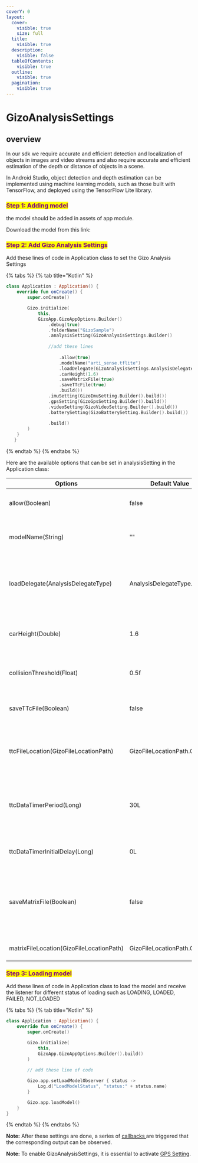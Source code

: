 ```yaml
---
coverY: 0
layout:
  cover:
    visible: true
    size: full
  title:
    visible: true
  description:
    visible: false
  tableOfContents:
    visible: true
  outline:
    visible: true
  pagination:
    visible: true
---
```


# GizoAnalysisSettings

## overview

In our sdk we require accurate and efficient detection and localization of objects in images and video streams and also require accurate and efficient estimation of the depth or distance of objects in a scene.

In Android Studio, object detection and depth estimation can be implemented using machine learning models, such as those built with TensorFlow, and deployed using the TensorFlow Lite library.&#x20;

### <mark style="color:purple;">Step 1: Adding model</mark>

the model should be added in assets of app module.

Download the model from this link:&#x20;



### <mark style="color:purple;">Step 2: Add Gizo Analysis Settings</mark>

Add these lines of code in Application class to set the Gizo Analysis Settings&#x20;

{% tabs %}
{% tab title="Kotlin" %}
```kotlin
class Application : Application() {
    override fun onCreate() {
        super.onCreate()

        Gizo.initialize(
            this,
            GizoApp.GizoAppOptions.Builder()
                .debug(true)
                .folderName("GizoSample")
                .analysisSetting(GizoAnalysisSettings.Builder()
                
                //add these lines
                
                    .allow(true)
                    .modelName("arti_sense.tflite")
                    .loadDelegate(GizoAnalysisSettings.AnalysisDelegateType.Auto)
                    .carHeight(1.6)
                    .saveMatrixFile(true)
                    .saveTTcFile(true)
                    .build())
                .imuSetting(GizoImuSetting.Builder().build())
                .gpsSetting(GizoGpsSetting.Builder().build())
                .videoSetting(GizoVideoSetting.Builder().build())
                .batterySetting(GizoBatterySetting.Builder().build())
                
                .build()
        )
    }
   }
```
{% endtab %}
{% endtabs %}



&#x20;Here are the available options that can be set in analysisSetting in  the Application class:

<table><thead><tr><th width="333.3333333333333">Options</th><th width="208">Default Value</th><th>Description</th></tr></thead><tbody><tr><td>allow(Boolean)</td><td>false</td><td><p>To allow to use it or not.</p><p> </p></td></tr><tr><td>modelName(String)</td><td>""</td><td>A name that corresponds to this model's name.</td></tr><tr><td>loadDelegate(AnalysisDelegateType)</td><td>AnalysisDelegateType.Auto</td><td>To specify the processing method on the model e.g. CPU, GPU, NNAPI</td></tr><tr><td>carHeight(Double)</td><td>1.6</td><td>To specify the distance from the windshield to the hood of the car.</td></tr><tr><td>collisionThreshold(Float)</td><td>0.5f</td><td>The number that is used in the TTC calculations.</td></tr><tr><td>saveTTcFile(Boolean)</td><td>false</td><td>Should the file of TTC be saved in CSV format or not.</td></tr><tr><td>ttcFileLocation(GizoFileLocationPath)</td><td>GizoFileLocationPath.CACHE</td><td>Where the file should be saved, in this cache or download.</td></tr><tr><td>ttcDataTimerPeriod(Long)</td><td>30L</td><td>To specify in what period of time interval the data should be saved and sent.</td></tr><tr><td>ttcDataTimerInitialDelay(Long)</td><td>0L</td><td>To specify the initial amount of timer </td></tr><tr><td>saveMatrixFile(Boolean)</td><td>false</td><td>Should it save the matrix file that is created based on the camera resolution or not?</td></tr><tr><td>matrixFileLocation(GizoFileLocationPath)</td><td>GizoFileLocationPath.CACHE</td><td>Where to save matrix file.</td></tr></tbody></table>



### <mark style="color:purple;">Step 3: Loading model</mark>

Add these lines of code in Application class to load the model and receive the listener for different status of loading such as LOADING, LOADED, FAILED, NOT\_LOADED

{% tabs %}
{% tab title="Kotlin" %}
```kotlin
class Application : Application() {
    override fun onCreate() {
        super.onCreate()

        Gizo.initialize(
            this,
            GizoApp.GizoAppOptions.Builder().build()
        )
        
        // add these line of code

        Gizo.app.setLoadModelObserver { status ->
            Log.d("LoadModelStatus", "status:" + status.name)
        }

        Gizo.app.loadModel()
    }
}
```
{% endtab %}
{% endtabs %}

**Note:** After these settings are done, a series of [callbacks ](../call-back-listeners.md)are triggered that the corresponding output can be observed.

**Note:** To enable GizoAnalysisSettings, it is essential to activate [GPS Setting](gizogpssetting.md).&#x20;

